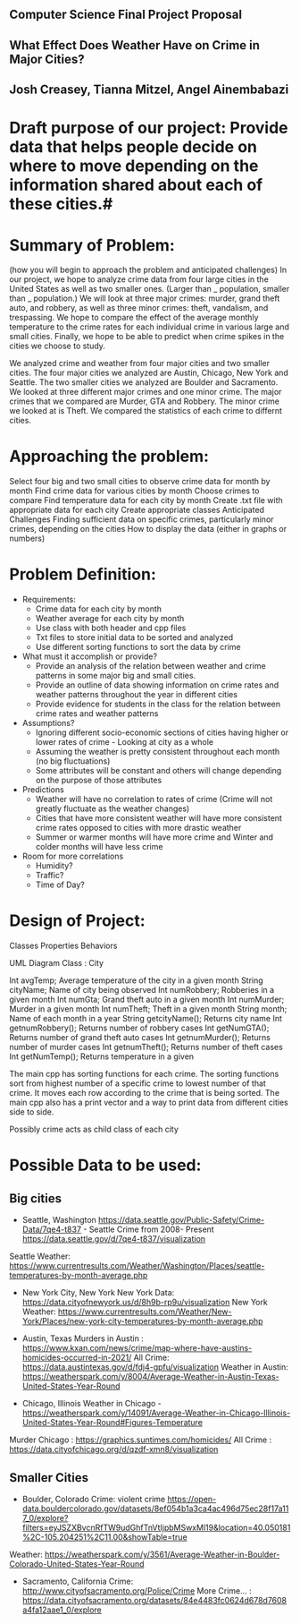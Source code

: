 ## Computer Science Final Project Proposal 
## What Effect Does Weather Have on Crime in Major Cities? 
## Josh Creasey, Tianna Mitzel, Angel Ainembabazi 


# Draft purpose of our project: Provide data that helps people decide on where to move depending on the information shared about each of these cities.#

# Summary of Problem: #
(how you will begin to approach the problem and anticipated challenges)
In our project, we hope to analyze crime data from four large cities in the United States as well as two smaller ones. (Larger than _ population, smaller than _ population.) We will look at three major crimes: murder, grand theft auto, and robbery, as well as three minor crimes: theft, vandalism, and trespassing. We hope to compare the effect of the average monthly temperature to the crime rates for each individual crime in various large and small cities. Finally, we hope to be able to predict when crime spikes in the cities we choose to study.

We analyzed crime and weather from four major cities and two smaller cities. The four major cities we analyzed are Austin, Chicago, New York and Seattle. The two smaller cities we analyzed are Boulder and Sacramento. We looked at three different major crimes and one minor crime. The major crimes that we compared are Murder, GTA and Robbery. The minor crime we looked at is Theft. We compared the statistics of each crime to differnt cities.

# Approaching the problem: #
Select four big and two small cities to observe crime data for month by month
Find crime data for various cities by month
Choose crimes to compare
Find temperature data for each city by month
Create .txt file with appropriate data for each city
Create appropriate classes
Anticipated Challenges
Finding sufficient data on specific crimes, particularly minor crimes, depending on the cities
How to display the data (either in graphs or numbers)

# Problem Definition: #
* Requirements:
    * Crime data for each city by month
    * Weather average for each city by month
    * Use class with both header and cpp files
    * Txt files to store initial data to be sorted and analyzed
    * Use different sorting functions to sort the data by crime
* What must it accomplish or provide? 
    * Provide an analysis of the relation between weather and crime patterns in some major big and small cities.
    * Provide an outline of data showing information on crime rates and weather patterns throughout the year in different cities
    * Provide evidence for students in the class for the relation between crime rates and weather patterns
* Assumptions? 
    * Ignoring different socio-economic sections of cities having higher or lower rates of crime - Looking at city as a whole
    * Assuming the weather is pretty consistent throughout each month (no big fluctuations)
    * Some attributes will be constant and others will change depending on the purpose of those attributes
* Predictions
    * Weather will have no correlation to rates of crime (Crime will not greatly fluctuate as the weather changes)
    * Cities that have more consistent weather will have more consistent crime rates opposed to cities with more drastic weather
    * Summer or warmer months will have more crime and Winter and colder months will have less crime
* Room for more correlations
    * Humidity?
    * Traffic?
    * Time of Day?

# Design of Project: #
Classes
Properties
Behaviors

UML Diagram
Class : City

Int avgTemp;            Average temperature of the city in a given month
String cityName;        Name of city being observed
Int numRobbery;         Robberies in a given month
Int numGta;             Grand theft auto in a given month
Int numMurder;          Murder in a given month
Int numTheft;           Theft in a given month
String month;           Name of each month in a year
String getcityName();   Returns city name
Int getnumRobbery();    Returns number of robbery cases 
Int getNumGTA();        Returns number of grand theft auto cases
Int getnumMurder();     Returns number of murder cases 
Int getnumTheft();      Returns number of theft cases
Int getNumTemp();       Returns temperature in a given

The main cpp has sorting functions for each crime. The sorting functions sort from highest number of a specific crime to lowest number of that crime. It moves each row according to the crime that is being sorted. The main cpp also has a print vector and a way to print data from different cities side to side.

Possibly crime acts as child class of each city

# Possible Data to be used: #
## Big cities ##
* Seattle, Washington
https://data.seattle.gov/Public-Safety/Crime-Data/7qe4-t837 - Seattle Crime from 2008- Present
https://data.seattle.gov/d/7qe4-t837/visualization

Seattle Weather: https://www.currentresults.com/Weather/Washington/Places/seattle-temperatures-by-month-average.php 

* New York City, New York
New York Data: https://data.cityofnewyork.us/d/8h9b-rp9u/visualization 
New York Weather: https://www.currentresults.com/Weather/New-York/Places/new-york-city-temperatures-by-month-average.php 

* Austin, Texas
Murders in Austin : https://www.kxan.com/news/crime/map-where-have-austins-homicides-occurred-in-2021/ 
All Crime: https://data.austintexas.gov/d/fdj4-gpfu/visualization 
Weather in Austin: https://weatherspark.com/y/8004/Average-Weather-in-Austin-Texas-United-States-Year-Round

* Chicago, Illinois
Weather in Chicago - https://weatherspark.com/y/14091/Average-Weather-in-Chicago-Illinois-United-States-Year-Round#Figures-Temperature

Murder Chicago : https://graphics.suntimes.com/homicides/ 
All Crime : https://data.cityofchicago.org/d/qzdf-xmn8/visualization



## Smaller Cities ##
* Boulder, Colorado
Crime: violent crime
https://open-data.bouldercolorado.gov/datasets/8ef054b1a3ca4ac496d75ec28f17a117_0/explore?filters=eyJSZXBvcnRfTW9udGhfTnVtIjpbMSwxMl19&location=40.050181%2C-105.204251%2C11.00&showTable=true

Weather: https://weatherspark.com/y/3561/Average-Weather-in-Boulder-Colorado-United-States-Year-Round

* Sacramento, California
Crime: http://www.cityofsacramento.org/Police/Crime 
More Crime… : https://data.cityofsacramento.org/datasets/84e4483fc0624d678d7608a4fa12aae1_0/explore

